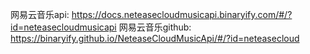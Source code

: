 网易云音乐api: https://docs.neteasecloudmusicapi.binaryify.com/#/?id=neteasecloudmusicapi
网易云音乐github: https://binaryify.github.io/NeteaseCloudMusicApi/#/?id=neteasecloud
